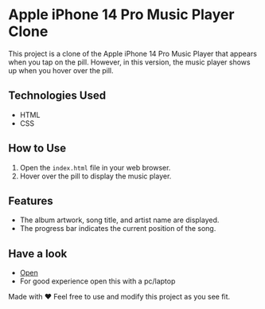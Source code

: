 # Apple iPhone 14 Pro Music Player Clone

This project is a clone of the Apple iPhone 14 Pro Music Player that appears when you tap on the pill. However, in this version, the music player shows up when you hover over the pill.

## Technologies Used

- HTML
- CSS

## How to Use

1. Open the `index.html` file in your web browser.
2. Hover over the pill to display the music player.

## Features
- The album artwork, song title, and artist name are displayed.
- The progress bar indicates the current position of the song.

## Have a look
- [Open](https://sammy-nte.github.io/dynamic-island/)
- For good experience open this with a pc/laptop

Made with ❤️
Feel free to use and modify this project as you see fit.
